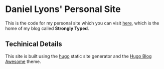 # Daniel Lyons' Personal Site

This is the code for my personal site which you can visit [here](https://dandylyons.github.io), which is the home of my blog called **Strongly Typed**. 

## Techinical Details
This site is built using the [hugo](http://gohugo.io) static site generator and the [Hugo Blog Awesome](https://github.com/hugo-sid/hugo-blog-awesome) theme. 